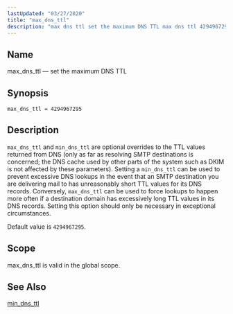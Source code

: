 ```yaml
---
lastUpdated: "03/27/2020"
title: "max_dns_ttl"
description: "max dns ttl set the maximum DNS TTL max dns ttl 4294967295 max dns ttl and min dns ttl are optional overrides to the TTL values returned from DNS only as far as resolving SMTP destinations is concerned the DNS cache used by other parts of the system such as..."
---
```


<a name="conf.ref.max_dns_ttl"></a> 
## Name

max_dns_ttl — set the maximum DNS TTL

## Synopsis

`max_dns_ttl = 4294967295`

<a name="idp25206016"></a> 
## Description

`max_dns_ttl` and `min_dns_ttl` are optional overrides to the TTL values returned from DNS (only as far as resolving SMTP destinations is concerned; the DNS cache used by other parts of the system such as DKIM is not affected by these parameters). Setting a `min_dns_ttl` can be used to prevent excessive DNS lookups in the event that an SMTP destination you are delivering mail to has unreasonably short TTL values for its DNS records. Conversely, `max_dns_ttl` can be used to force lookups to happen more often if a destination domain has excessively long TTL values in its DNS records. Setting this option should only be necessary in exceptional circumstances.

Default value is `4294967295`.

<a name="idp25211152"></a> 
## Scope

max_dns_ttl is valid in the global scope.

<a name="idp25212976"></a> 
## See Also

[min_dns_ttl](/momentum/4/config/ref-min-dns-ttl)